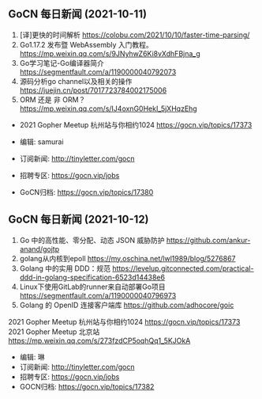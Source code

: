 ## GoCN 每日新闻 (2021-10-11)

1. [译]更快的时间解析 https://colobu.com/2021/10/10/faster-time-parsing/
2. Go1.17.2 发布暨 WebAssembly 入门教程。https://mp.weixin.qq.com/s/9JNyhwZ6Ki8vXdhFBjna_g
3. Go学习笔记-Go编译器简介 https://segmentfault.com/a/1190000040792073
4. 源码分析go channel以及相关的操作 https://juejin.cn/post/7017723784002175006
5. ORM 还是 非 ORM？https://mp.weixin.qq.com/s/IJ4oxnG0HekI_5jXHqzEhg

- 2021 Gopher Meetup 杭州站与你相约1024  https://gocn.vip/topics/17373

- 编辑: samurai
- 订阅新闻: http://tinyletter.com/gocn
- 招聘专区: https://gocn.vip/jobs
- GoCN归档: https://gocn.vip/topics/17380

## GoCN 每日新闻 (2021-10-12)

1. Go 中的高性能、零分配、动态 JSON 威胁防护 https://github.com/ankur-anand/gojtp
2. golang从内核到epoll  https://my.oschina.net/lwl1989/blog/5276867
3. Golang 中的实用 DDD：规范 https://levelup.gitconnected.com/practical-ddd-in-golang-specification-6523d14438e6
4. Linux下使用GitLab的runner来自动部署Go项目 https://segmentfault.com/a/1190000040796973
5. Golang 的 OpenID 连接客户端库 https://github.com/adhocore/goic

2021 Gopher Meetup 杭州站与你相约1024 https://gocn.vip/topics/17373
2021 Gopher Meetup 北京站 https://mp.weixin.qq.com/s/273fzdCP5oqhQq1_5KJOkA

- 编辑: 琳 
- 订阅新闻: http://tinyletter.com/gocn
- 招聘专区: https://gocn.vip/jobs
- GOCN归档: https://gocn.vip/topics/17382
